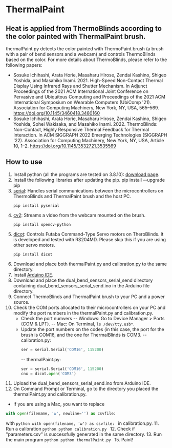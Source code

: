 # ThermalPaint

## Heat is applied from ThermoBlinds according to the color painted with ThermalPaint brush.
thermalPaint.py detects the color painted with ThermoPaint brush (a brush with a pair of bend sensors and a webcam) and controls ThermoBlinds based on the color.
For more details about ThermoBlinds, please refer to the following papers:
- Sosuke Ichihashi, Arata Horie, Masaharu Hirose, Zendai Kashino, Shigeo Yoshida, and Masahiko Inami. 2021. High-Speed Non-Contact Thermal Display Using Infrared Rays and Shutter Mechanism. In Adjunct Proceedings of the 2021 ACM International Joint Conference on Pervasive and Ubiquitous Computing and Proceedings of the 2021 ACM International Symposium on Wearable Computers (UbiComp '21). Association for Computing Machinery, New York, NY, USA, 565–569. https://doi.org/10.1145/3460418.3480160
- Sosuke Ichihashi, Arata Horie, Masaharu Hirose, Zendai Kashino, Shigeo Yoshida, Sohei Wakisaka, and Masahiko Inami. 2022. ThermoBlinds: Non-Contact, Highly Responsive Thermal Feedback for Thermal Interaction. In ACM SIGGRAPH 2022 Emerging Technologies (SIGGRAPH '22). Association for Computing Machinery, New York, NY, USA, Article 10, 1–2. https://doi.org/10.1145/3532721.3535569

## How to use
1. Install python (all the programs are tested on 3.8.10): [download page](https://www.python.org/downloads/release/python-3810/).
2. Install the following libraries after updating the pip.
   pip install --upgrade pip
  1. [serial](https://pyserial.readthedocs.io/en/latest/pyserial.html): Handles serial communications between the microcontrollers on ThermoBlinds and ThermalPaint brush and the host PC.
      ```
      pip install pyserial
      ```
  2. [cv2](https://pypi.org/project/opencv-python/): Streams a video from the webcam mounted on the brush.
      ```
      pip install opencv-python
      ```
  3. [dicot](https://pypi.org/project/dicot/): Controls Futaba Command-Type Servo motors on TheroBlinds. It is developed and tested with RS204MD. Please skip this if you are using other servo motors.
      ```
      pip install dicot
      ```
3. Download and place both thermalPaint.py and calibration.py to the same directory.
4. Install [Arduino IDE](https://www.arduino.cc/en/software).
5. Download and place the dual_bend_sensors_serial_send directory containing dual_bend_sensors_serial_send.ino in the Arduino file directory.
6. Connect ThermoBlinds and ThermalPaint brush to your PC and a power source.
7. Check the COM ports allocated to their microcontrollers on your PC and modify the port numbers in the thermalPaint.py and calibration.py.
   - Check the port numvers
     -- Windows: Go to Device Manager > Ports (COM & LPT).
     -- Mac: On Terminal, ```ls /dev/tty.usb*```.
   - Update the port numbers on the codes (in this case, the port for the brush is COM16, and the one for ThermalBlinds is COM3.
     -- calibration.py:
        ```python
        ser = serial.Serial('COM16', 115200)
        ```
     -- thermalPaint.py:
        ```python
        ser = serial.Serial('COM16', 115200)
        cnx = dicot.open('COM3')
        ```
9. Upload the dual_bend_sensors_serial_send.ino from Arduino IDE.
10. On Command Prompt or Terminal, go to the directory you placed the thermalPaint.py and calibration.py.
   * If you are using a Mac, you want to replace
   ```python
   with open(filename, 'w', newline='') as csvfile:
   ```
   with
      ```python
      with open(filename, 'w') as csvfile:
      ```
   in calibration.py.
11. Run a calibration
      ```python
      python calibration.py
      ```
12. Check if "parameters.csv" is successfully generated in the same directory.
13. Run the main program
      ```python
      python thermalPaint.py
      ```
15. Paint!
